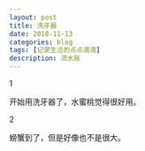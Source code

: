 ```yaml
---
layout: post
title: 洗牙器
date: 2018-11-13
categories: blog
tags: [记录生活的点点滴滴]
description: 流水账
---
```


1 

开始用洗牙器了，水蜜桃觉得很好用。

2

螃蟹到了，但是好像也不是很大。





